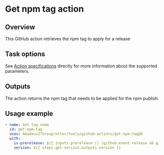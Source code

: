 # Get npm tag action
## Overview
This GitHub action retrieves the npm tag to apply for a release

## Task options
See [Action specifications](action.yml) directly for more information about the supported parameters.

## Outputs
The action returns the npm tag that needs to be applied for the npm publish.

## Usage example
```yaml
- name: Get tag name
  id: get-npm-tag
  uses: AmadeusITGroup/otter/tools/github-actions/get-npm-tag@8
  with:
    is-prerelease: ${{ inputs.prerelease || (github.event.release && github.event.release.prerelease) }}
    version: ${{ steps.get-version.outputs.version }}
```
